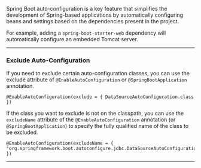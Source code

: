 
Spring Boot auto-configuration is a key feature that simplifies the development of Spring-based applications by automatically configuring beans and settings based on the dependencies present in the project. 

For example, adding a `spring-boot-starter-web` dependency will automatically configure an embedded Tomcat server.

---
### Exclude Auto-Configuration

If you need to exclude certain auto-configuration classes, you can use the exclude attribute of `@EnableAutoConfiguration` or `@SpringBootApplication` annotation.

```
@EnableAutoConfiguration(exclude = { DataSourceAutoConfiguration.class })
```

If the class you want to exclude is not on the classpath, you can use the `excludeName` attribute of the `@EnableAutoConfiguration` annotation (or `@SpringBootApplication`) to specify the fully qualified name of the class to be excluded.

```
@EnableAutoConfiguration(excludeName = { "org.springframework.boot.autoconfigure.jdbc.DataSourceAutoConfiguration" })
```

---